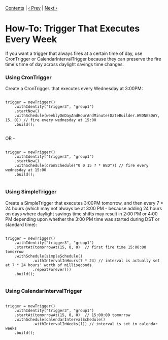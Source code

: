 
<div class="secNavPanel"><a href=".">Contents</a> | <a href="BiDailyTrigger.md">&lsaquo;&nbsp;Prev</a> | <a href="BiWeeklyTrigger.md">Next&nbsp;&rsaquo;</a></div>





# How-To: Trigger That Executes Every Week


If you want a trigger that always fires at a certain time of day, use CronTrigger or CalendarIntervalTrigger because
they can preserve the fire time's time of day across daylight savings time changes.


### Using CronTrigger

Create a CronTrigger. that executes every Wednesday at 3:00PM:

<pre class="prettyprint highlight"><code class="language-java" data-lang="java">
trigger = newTrigger()
    .withIdentity("trigger3", "group1")
    .startNow()
    .withSchedule(weeklyOnDayAndHourAndMinute(DateBuilder.WEDNESDAY, 15, 0)) // fire every wednesday at 15:00
    .build();

</code></pre>


OR -


<pre class="prettyprint highlight"><code class="language-java" data-lang="java">
trigger = newTrigger()
    .withIdentity("trigger3", "group1")
    .startNow()
    .withSchedule(cronSchedule("0 0 15 ? * WED")) // fire every wednesday at 15:00
    .build();

</code></pre>



### Using SimpleTrigger

Create a SimpleTrigger that executes 3:00PM tomorrow, and then every 7 * 24 hours (which may not always be at 3:00 PM -
because adding 24 hours on days where daylight savings time shifts may result in 2:00 PM or 4:00 PM depending upon
whether the 3:00 PM time was started during DST or standard time):


<pre class="prettyprint highlight"><code class="language-java" data-lang="java">
trigger = newTrigger()
    .withIdentity("trigger3", "group1")
    .startAt(tomorrowAt(15, 0, 0)  // first fire time 15:00:00 tomorrow
    .withSchedule(simpleSchedule()
            .withIntervalInHours(7 * 24) // interval is actually set at 7 * 24 hours' worth of milliseconds
            .repeatForever())
    .build();

</code></pre>


### Using CalendarIntervalTrigger


<pre class="prettyprint highlight"><code class="language-java" data-lang="java">
trigger = newTrigger()
    .withIdentity("trigger3", "group1")
    .startAt(tomorrowAt(15, 0, 0)  // 15:00:00 tomorrow
    .withSchedule(calendarIntervalSchedule()
            .withIntervalInWeeks(1)) // interval is set in calendar weeks
    .build();

</code></pre>
